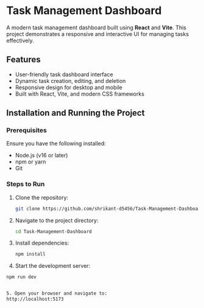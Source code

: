 # Task Management Dashboard

A modern task management dashboard built using **React** and **Vite**. This project demonstrates a responsive and interactive UI for managing tasks effectively.

## Features
- User-friendly task dashboard interface
- Dynamic task creation, editing, and deletion
- Responsive design for desktop and mobile
- Built with React, Vite, and modern CSS frameworks

## Installation and Running the Project

### Prerequisites
Ensure you have the following installed:
- Node.js (v16 or later)
- npm or yarn
- Git

### Steps to Run

1. Clone the repository:
   ```bash
   git clone https://github.com/shrikant-d5456/Task-Management-Dashboard
   
2. Navigate to the project directory:
   ```bash
   cd Task-Management-Dashboard

3. Install dependencies:
   ```bash
   npm install

4. Start the development server:
  ```bash
  npm run dev


5. Open your browser and navigate to:
  http://localhost:5173
